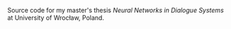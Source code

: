 Source code for my master's thesis *Neural Networks in Dialogue Systems* at University of Wrocław, Poland.